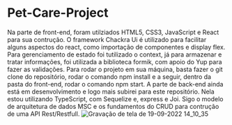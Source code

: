# Pet-Care-Project
Na parte de front-end, foram utilziados HTML5, CSS3, JavaScript e React para sua contrução. O framework Chackra Ui é utilizado para facilitar alguns aspectos do react, como importação de componentes e display flex.
Para gerenciamento de estado foi tutilizado o context, já para armazenar e tratar informações, foi utilizada a biblioteca formik, com apoio do Yup para fazer as validações.
Para rodar o projeto em sua máquina, basta fazer o git clone do repositório, rodar o comando npm install e a seguir, dentro da pasta do front-end, rodar o comando npm start.
A parte de back-end ainda está em desenvolvimento e logo mais subirei para este repositório. Nela estou utilizando TypeScript,  com Sequelize e, express e Joi. Sigo o modelo de arquitetura de dados MSC e os fundamentos do CRUD para contrução de uma API Rest/Restfull.
![Gravação de tela de 19-09-2022 14_10_35](https://user-images.githubusercontent.com/86837443/191077707-59573982-45e6-4856-a027-319821147707.gif)
